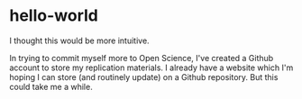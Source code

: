 # hello-world
I thought this would be more intuitive.

In trying to commit myself more to Open Science, I've created a Github account to store my replication materials.
I already have a website which I'm hoping I can store (and routinely update) on a Github repository. 
But this could take me a while. 

